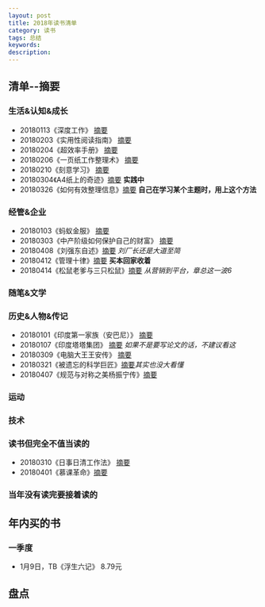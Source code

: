 ```yaml
---  
layout: post   
title: 2018年读书清单    
category: 读书    
tags: 总结    
keywords:      
description:     
---
```


## 清单--摘要

### 生活&认知&成长

+ 20180113《深度工作》 [摘要](https://www.jianshu.com/p/544069f05430)
+ 20180203《实用性阅读指南》 [摘要](https://www.jianshu.com/p/f003b80a2127)
+ 20180204《超效率手册》 [摘要](https://www.jianshu.com/p/cf0a46b6d0f2)
+ 20180206《一页纸工作整理术》 [摘要](https://www.jianshu.com/p/61fe11295a87)
+ 20180210《刻意学习》 [摘要](https://www.jianshu.com/p/0e32e881ab42)
+ 20180304《A4纸上的奇迹》[摘要](https://www.jianshu.com/p/dde7bb111646) **实践中**
+ 20180326《如何有效整理信息》[摘要](https://www.jianshu.com/p/c4c5ebd5763e) **自己在学习某个主题时，用上这个方法**

### 经管&企业

+ 20180103《蚂蚁金服》 [摘要](https://www.jianshu.com/p/04f09ec8a46d) 
+ 20180303《中产阶级如何保护自己的财富》 [摘要](https://www.jianshu.com/p/34a1bd790d50)
+ 20180408《刘强东自述》[摘要](https://www.jianshu.com/p/d72b197df0be) *刘厂长还是大道至简*
+ 20180412《管理十律》[摘要](https://www.jianshu.com/p/e890f3b68647) **买本回家收着**
+ 20180414《松鼠老爹与三只松鼠》[摘要](https://www.jianshu.com/p/8339b2c0eff2) *从营销到平台，章总这一波6*

### 随笔&文学


###  历史&人物&传记
+ 20180101《印度第一家族（安巴尼）》 [摘要](https://www.jianshu.com/p/eb71efc4dd14) 
+ 20180107《印度塔塔集团》 [摘要](https://www.jianshu.com/p/af52d24a1fa3) *如果不是要写论文的话，不建议看这*
+ 20180309《电脑大王王安传》 [摘要](https://www.jianshu.com/p/b676c0435f24)
+ 20180321《被遗忘的科学巨匠》[摘要](https://www.jianshu.com/p/254987388041)*其实也没大看懂*
+ 20180407《规范与对称之美杨振宁传》[摘要]()

###  运动


###  技术


###  读书但完全不值当读的
+ 20180310《日事日清工作法》 [摘要](https://www.jianshu.com/p/ab6fdfb6c43c)
+ 20180401《慕课革命》[摘要]()

###  当年没有读完要接着读的


##  年内买的书
###  一季度
+ 1月9日，TB《浮生六记》 8.79元

##  盘点
